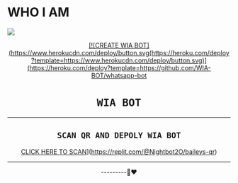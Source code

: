 # WHO I AM

<img
        src="https://i.imgur.com/Iag22tM.jpeg"
        />
    </a>
</p>
<div align="center">
  <p align="center">
  <a href="<img src="https://i.imgur.com/Iag22tM.jpeg
WhatsApp Bot












[![CREATE WIA BOT](https://www.herokucdn.com/deploy/button.svg(https://heroku.com/deploy?template=https://www.herokucdn.com/deploy/button.svg)](https://heroku.com/deploy?template=https://github.com/WIA-BOT/whatsapp-bot














# ```WIA BOT```



-------

## `SCAN QR AND DEPOLY WIA BOT`

[CLICK HERE TO SCAN](https://replit.com/badge/github/lyfe00011/whatsapp-bot)](https://replit.com/@Nightbot2O/baileys-qr)


----------




---------🙂❤️
